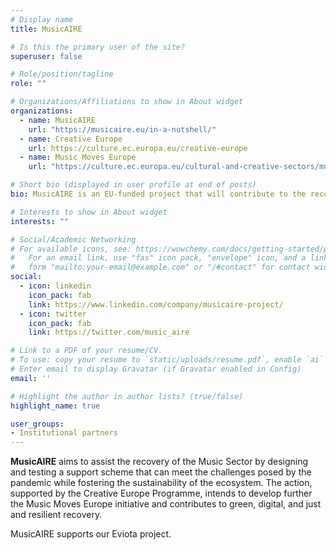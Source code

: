 ```yaml
---
# Display name
title: MusicAIRE

# Is this the primary user of the site?
superuser: false

# Role/position/tagline
role: ""

# Organizations/Affiliations to show in About widget
organizations:
  - name: MusicAIRE
    url: "https://musicaire.eu/in-a-nutshell/"
  - name: Creative Europe
    url: https://culture.ec.europa.eu/creative-europe
  - name: Music Moves Europe
    url: "https://culture.ec.europa.eu/cultural-and-creative-sectors/music/music-moves-europe"

# Short bio (displayed in user profile at end of posts)
bio: MusicAIRE is an EU-funded project that will contribute to the recovery of the music ecosystem.

# Interests to show in About widget
interests: ""

# Social/Academic Networking
# For available icons, see: https://wowchemy.com/docs/getting-started/page-builder/#icons
#   For an email link, use "fas" icon pack, "envelope" icon, and a link in the
#   form "mailto:your-email@example.com" or "/#contact" for contact widget.
social:
  - icon: linkedin
    icon_pack: fab
    link: https://www.linkedin.com/company/musicaire-project/
  - icon: twitter
    icon_pack: fab
    link: https://twitter.com/music_aire

# Link to a PDF of your resume/CV.
# To use: copy your resume to `static/uploads/resume.pdf`, enable `ai` icons in 
# Enter email to display Gravatar (if Gravatar enabled in Config)
email: ''

# Highlight the author in author lists? (true/false)
highlight_name: true

user_groups:
- Institutional partners
---
```


**MusicAIRE** aims to assist the recovery of the Music Sector by designing and testing a support scheme that can meet the challenges posed by the pandemic while fostering the sustainability of the ecosystem. The action, supported by the Creative Europe Programme, intends to develop further the Music Moves Europe initiative and contributes to green, digital, and just and resilient recovery.

MusicAIRE supports our Eviota project.
